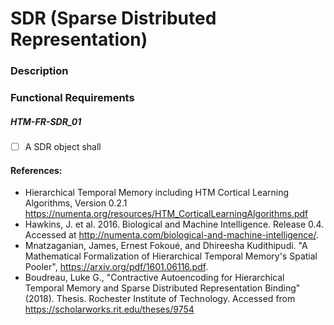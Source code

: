 
# SDR (Sparse Distributed Representation)

### Description

### Functional Requirements

##### HTM-FR-SDR_01
- [ ] A SDR object shall

#### References:
* Hierarchical Temporal Memory including HTM Cortical Learning Algorithms, Version 0.2.1 https://numenta.org/resources/HTM_CorticalLearningAlgorithms.pdf
* Hawkins, J. et al. 2016. Biological and Machine Intelligence. Release 0.4. Accessed at http://numenta.com/biological-and-machine-intelligence/.
* Mnatzaganian, James, Ernest Fokoué, and Dhireesha Kudithipudi. "A Mathematical Formalization of Hierarchical Temporal Memory's Spatial Pooler", https://arxiv.org/pdf/1601.06116.pdf.
* Boudreau, Luke G., "Contractive Autoencoding for Hierarchical Temporal Memory and Sparse Distributed Representation Binding" (2018). Thesis. Rochester Institute of Technology. Accessed from https://scholarworks.rit.edu/theses/9754
